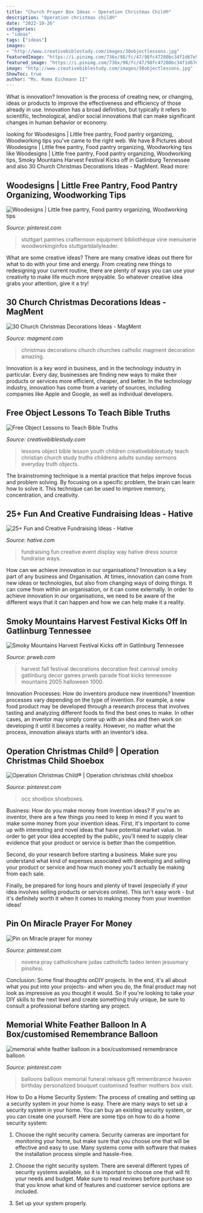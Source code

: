 ```yaml
---
title: "Church Prayer Box Ideas ~ Operation Christmas Child®"
description: "Operation christmas child®"
date: "2022-10-26"
categories:
- "ideas"
tags: ["ideas"]
images:
- "http://www.creativebiblestudy.com/images/30objectlessons.jpg"
featuredImage: "https://i.pinimg.com/736x/98/fc/47/98fc47280bc34f1d67e501d9e25360e0.jpg"
featured_image: "https://i.pinimg.com/736x/98/fc/47/98fc47280bc34f1d67e501d9e25360e0.jpg"
image: "http://www.creativebiblestudy.com/images/30objectlessons.jpg"
ShowToc: true
author: "Ms. Roma Eichmann II"
---
```



What is innovation?
Innovation is the process of creating new, or changing, ideas or products to improve the effectiveness and efficiency of those already in use. Innovation has a broad definition, but typically it refers to scientific, technological, and/or social innovations that can make significant changes in human behavior or economy.

	

		
looking for Woodesigns | Little free pantry, Food pantry organizing, Woodworking tips you've came to the right web. We have 8 Pictures about Woodesigns | Little free pantry, Food pantry organizing, Woodworking tips like Woodesigns | Little free pantry, Food pantry organizing, Woodworking tips, Smoky Mountains Harvest Festival Kicks off in Gatlinburg Tennessee and also 30 Church Christmas Decorations Ideas - MagMent. Read more:
		
    
## Woodesigns | Little Free Pantry, Food Pantry Organizing, Woodworking Tips

<img loading=lazy src="https://i.pinimg.com/736x/53/54/a2/5354a25c560411af6059d0a83d0fefec.jpg" onerror="this.onerror=null;this.src='https://tse3.mm.bing.net/th?id=OIP.o45Ay3eiueiRuQ5n9PPQGQHaJ4&amp;pid=15.1';" alt="Woodesigns | Little free pantry, Food pantry organizing, Woodworking tips">

_Source: pinterest.com_

>stuttgart pantries crafternoon equipment bibliothèque vine menuiserie woodworkinginfos stuttgartdailyleader. 

	

What are some creative ideas?
There are many creative ideas out there for what to do with your time and energy. From creating new things to redesigning your current routine, there are plenty of ways you can use your creativity to make life much more enjoyable. So whatever creative idea grabs your attention, give it a try!

    
## 30 Church Christmas Decorations Ideas - MagMent

<img loading=lazy src="https://www.magment.com/wp-content/uploads/2016/09/Catholic-Churches-Christmas-Decorations.jpg" onerror="this.onerror=null;this.src='https://tse4.mm.bing.net/th?id=OIP.G1SU3zMfeKLQwEYzB02pdgHaJ4&amp;pid=15.1';" alt="30 Church Christmas Decorations Ideas - MagMent">

_Source: magment.com_

>christmas decorations church churches catholic magment decoration amazing. 

	

Innovation is a key word in business, and in the technology industry in particular. Every day, businesses are finding new ways to make their products or services more efficient, cheaper, and better. In the technology industry, innovation has come from a variety of sources, including companies like Apple and Google, as well as individual developers.

    
## Free Object Lessons To Teach Bible Truths

<img loading=lazy src="http://www.creativebiblestudy.com/images/30objectlessons.jpg" onerror="this.onerror=null;this.src='https://tse3.mm.bing.net/th?id=OIP.nNzoKsisG6RhslK15iTRKAHaFj&amp;pid=15.1';" alt="Free Object Lessons to Teach Bible Truths">

_Source: creativebiblestudy.com_

>lessons object bible lesson youth children creativebiblestudy teach christian church study truths childrens adults sunday sermons everyday truth objects. 

	

The brainstroming technique is a mental practice that helps improve focus and problem solving. By focusing on a specific problem, the brain can learn how to solve it. This technique can be used to improve memory, concentration, and creativity.

    
## 25+ Fun And Creative Fundraising Ideas - Hative

<img loading=lazy src="https://hative.com/wp-content/uploads/2014/04/fundraising-ideas/11-fashion-dress-fundraising.jpg" onerror="this.onerror=null;this.src='https://tse4.mm.bing.net/th?id=OIP.w3bERnMOUNqN1mfKy2tbDQHaNJ&amp;pid=15.1';" alt="25+ Fun and Creative Fundraising Ideas - Hative">

_Source: hative.com_

>fundraising fun creative event display way hative dress source fundraise ways. 

	

How can we achieve innovation in our organisations?
Innovation is a key part of any business and Organisation. At times, innovation can come from new ideas or technologies, but also from changing ways of doing things. It can come from within an organisation, or it can come externally. In order to achieve innovation in our organisations, we need to be aware of the different ways that it can happen and how we can help make it a reality.

    
## Smoky Mountains Harvest Festival Kicks Off In Gatlinburg Tennessee

<img loading=lazy src="http://ww1.prweb.com/prfiles/2005/10/07/295348/harvestfestivaldecorations2.jpg" onerror="this.onerror=null;this.src='https://tse2.mm.bing.net/th?id=OIP.HUEh0miUCO5JJGPg9OBJXQHaFj&amp;pid=15.1';" alt="Smoky Mountains Harvest Festival Kicks off in Gatlinburg Tennessee">

_Source: prweb.com_

>harvest fall festival decorations decoration fest carnival smoky gatlinburg decor games prweb parade float kicks tennessee mountains 2005 halloween 1000. 

	

Innovation Processes: How do inventors produce new inventions?
Invention processes vary depending on the type of invention. For example, a new food product may be developed through a research process that involves tasting and analyzing different foods to find the best ones to make. In other cases, an inventor may simply come up with an idea and then work on developing it until it becomes a reality. However, no matter what the process, innovation always starts with an inventor’s idea.

    
## Operation Christmas Child® | Operation Christmas Child Shoebox

<img loading=lazy src="https://i.pinimg.com/736x/d2/8c/26/d28c268c0aae6c14e838285a93bf0d5f.jpg" onerror="this.onerror=null;this.src='https://tse3.mm.bing.net/th?id=OIP.mDtEpHM4H6OBk3JlAv1soAHaKw&amp;pid=15.1';" alt="Operation Christmas Child® | Operation christmas child shoebox">

_Source: pinterest.com_

>occ shoebox shoeboxes. 

	

Business: How do you make money from invention ideas?
If you're an inventor, there are a few things you need to keep in mind if you want to make some money from your invention ideas. 
First, it's important to come up with interesting and novel ideas that have potential market value. In order to get your idea accepted by the public, you'll need to supply clear evidence that your product or service is better than the competition.

Second, do your research before starting a business. Make sure you understand what kind of expenses associated with developing and selling your product or service and how much money you'll actually be making from each sale.

Finally, be prepared for long hours and plenty of travel (especially if your idea involves selling products or services online). This isn't easy work - but it's definitely worth it when it comes to making money from your invention ideas!

    
## Pin On Miracle Prayer For Money

<img loading=lazy src="https://i.pinimg.com/736x/98/fc/47/98fc47280bc34f1d67e501d9e25360e0.jpg" onerror="this.onerror=null;this.src='https://tse3.mm.bing.net/th?id=OIP.cyQ5O0xEfWmnRa2qoGGkqAHaLG&amp;pid=15.1';" alt="Pin on Miracle prayer for money">

_Source: pinterest.com_

>novena pray catholicshare judas catholicfb tadeo lenten jesusmary pinsitesi. 

	

Conclusion: Some final thoughts onDIY projects.
In the end, it's all about what you put into your projects- and when you do, the final product may not look as impressive as you thought it would. So if you're looking to take your DIY skills to the next level and create something truly unique, be sure to consult a professional before starting any project.

    
## Memorial White Feather Balloon In A Box/customised Remembrance Balloon

<img loading=lazy src="https://i.pinimg.com/736x/ce/be/46/cebe468da4cf6ef1b5005612a6328e18.jpg" onerror="this.onerror=null;this.src='https://tse3.mm.bing.net/th?id=OIP.H6YTm6erA52oNFljDZuyKQHaJ3&amp;pid=15.1';" alt="memorial white feather balloon in a box/customised remembrance balloon">

_Source: pinterest.com_

>balloons balloon memorial funeral release gift remembrance heaven birthday personalized bouquet customised feather mothers box visit. 

	

How to Do a Home Security System: The process of creating and setting up a security system in your home is easy.
There are many ways to set up a security system in your home. You can buy an existing security system, or you can create one yourself. Here are some tips on how to do a home security system:
1. Choose the right security camera. Security cameras are important for monitoring your home, but make sure that you choose one that will be effective and easy to use. Many systems come with software that makes the installation process simple and hassle-free.

2. Choose the right security system. There are several different types of security systems available, so it is important to choose one that will fit your needs and budget. Make sure to read reviews before purchase so that you know what kind of features and customer service options are included.

3. Set up your system properly.

